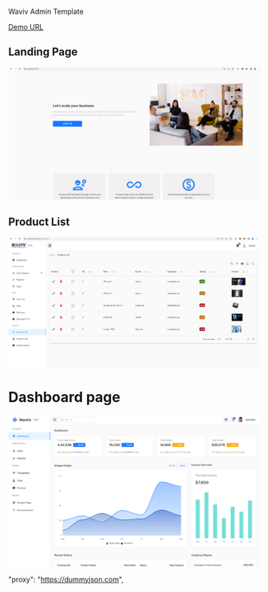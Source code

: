 Waviv Admin Template

[Demo URL](http://test.jasdig.com)

## Landing Page
![Demo Image](./images/landing_page.png)

## Product List
![Demo Image](./images/product_list.png)

# Dashboard page
![Demo Image](./images/demo01.png)


"proxy": "https://dummyjson.com",